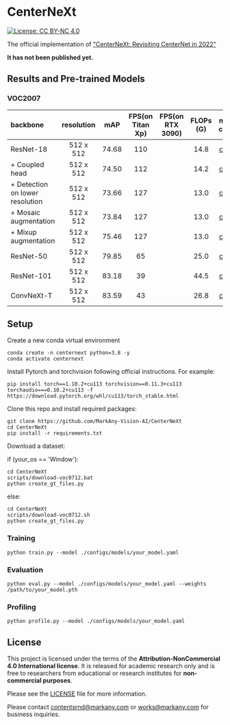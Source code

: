 # CenterNeXt

[![License: CC BY-NC 4.0](https://img.shields.io/badge/License-CC_BY--NC_4.0-lightgrey.svg)](https://creativecommons.org/licenses/by-nc/4.0/)

The official implementation of ["CenterNeXt: Revisiting CenterNet in 2022"]() 

**It has not been published yet.**

## Results and Pre-trained Models

### VOC2007
| backbone | resolution | mAP | FPS(on Titan Xp)| FPS(on RTX 3090) | FLOPs<br>(G) | model config | weights |
|:---|:---:|:---:|:---:| :---:|:---:|:---:|:---:|
| ResNet-18 | 512 x 512 |  74.68 | 110 | | 14.8 | [config](./configs/models/r18_s4.yaml) |[model]() |
| + Coupled head | 512 x 512  | 74.50 | 112 | | 14.2 | [config](./configs/models/r18_s4_coupled.yaml) |[model]() |
| + Detection on lower resolution | 512 x 512 | 73.66 | 127 | | 13.0 | [config](/configs/models/r18_s8_coupled.yaml) |[model]() |
| + Mosaic augmentation  | 512 x 512  | 73.84 | 127 | | 13.0 | [config](/configs/models/r18_s8_coupled_mosaic.yaml) |[model]() |
| + Mixup augmentation | 512 x 512  | 75.46 | 127 | | 13.0 | [config](/configs/models/r18_s8_coupled_mosaic_mixup.yaml) |[model]() |
| ResNet-50 | 512 x 512  | 79.85  | 65 | | 25.0 | [config](/configs/models/r50.yaml) |[model]() |
| ResNet-101 | 512 x 512  | 83.18  | 39 | | 44.5 | [config](/configs/models/r101.yaml) |[model]() |
| ConvNeXt-T | 512 x 512  | 83.59  | 43 | | 26.8 | [config](/configs/models/convnext-t.yaml) |[model]() |

## Setup
Create a new conda virtual environment

```
conda create -n centernext python=3.8 -y
conda activate centernext
```

Install Pytorch and torchvision following official instructions. For example:

```
pip install torch==1.10.2+cu113 torchvision==0.11.3+cu113 torchaudio===0.10.2+cu113 -f https://download.pytorch.org/whl/cu113/torch_stable.html
```

Clone this repo and install required packages:
```
git clone https://github.com/MarkAny-Vision-AI/CenterNeXt
cd CenterNeXt
pip install -r requirements.txt
```

Download a dataset:

if (your_os == 'Window'):
```
cd CenterNeXt
scripts/download-voc0712.bat
python create_gt_files.py
```
else:
```
cd CenterNeXt
scripts/download-voc0712.sh
python create_gt_files.py
```

### Training
```
python train.py --model ./configs/models/your_model.yaml
```

### Evaluation
```
python eval.py --model ./configs/models/your_model.yaml --weights /path/to/your_model.pth
```

### Profiling
```
python profile.py --model ./configs/models/your_model.yaml
```
## License

This project is licensed under the terms of the **Attribution-NonCommercial 4.0 International license**.
It is released for academic research only and is free to researchers from educational or research institutes for **non-commercial purposes**. 

Please see the [LICENSE](./LICENSE) file for more information.

Please contact contentsrnd@markany.com or works@markany.com for business inquiries.
